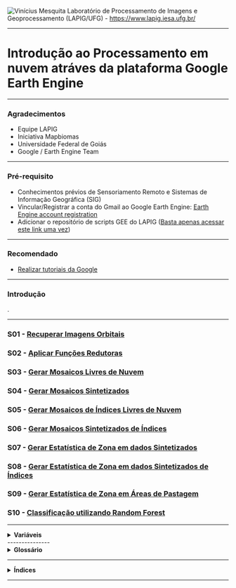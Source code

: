 ![Vinícius Mesquita](Logo.png)
Laboratório de Processamento de Imagens e Geoprocessamento (LAPIG/UFG) - https://www.lapig.iesa.ufg.br/

--------------
# Introdução ao Processamento em nuvem atráves da plataforma Google Earth Engine
--------------

### Agradecimentos
- Equipe LAPIG
- Iniciativa Mapbiomas
- Universidade Federal de Goiás
- Google / Earth Engine Team

------

### Pré-requisito

- Conhecimentos prévios de Sensoriamento Remoto e Sistemas de Informação Geográfica (SIG)
- Vincular/Registrar a conta do Gmail ao Google Earth Engine: [Earth Engine account registration](https://signup.earthengine.google.com/)
- Adicionar o repositório de scripts GEE do LAPIG ([Basta apenas acessar este link uma vez](https://code.earthengine.google.com/?accept_repo=users/vieiramesquita/LAPIG-GEE)) 

-------------

### Recomendado

- [Realizar tutoriais da Google](https://developers.google.com/earth-engine/tutorial\_js\_01)

--------------

### Introdução

.

---------------

### S01 - [Recuperar Imagens Orbitais](https://code.earthengine.google.com/689f6ca00042d114b10813eba2035fc8)


### S02 - [Aplicar Funções Redutoras](https://code.earthengine.google.com/6530a143b510209b0caace162931739c)


### S03 - [Gerar Mosaicos Livres de Nuvem](https://code.earthengine.google.com/7fb8756e59e06809696b6e04f9d495da)


### S04 - [Gerar Mosaicos Sintetizados](https://code.earthengine.google.com/956b985eedd7d8391ec5af39cb3a7d72)


### S05 - [Gerar Mosaicos de Índices Livres de Nuvem](https://code.earthengine.google.com/a6fb6071301f35a2f9977eb2dcfe2c65)


### S06 - [Gerar Mosaicos Sintetizados de Índices](https://code.earthengine.google.com/a6fb6071301f35a2f9977eb2dcfe2c65)


### S07 - [Gerar Estatística de Zona em dados Sintetizados](https://code.earthengine.google.com/fcdd95dfaf682daf2c99d523472970cd)


### S08 - [Gerar Estatística de Zona em dados Sintetizados de Índices](https://code.earthengine.google.com/c31c81258282cd037c6675c4c0733860)


### S09 - [Gerar Estatística de Zona em Áreas de Pastagem](https://code.earthengine.google.com/5fe4127d63ff87021faf688ec6641512)


### S10 - [Classificação utilizando Random Forest](https://code.earthengine.google.com/327cf98ff134314a7c9c72975f113b17)

---------------

<details>
<summary> <b>Variáveis</b> </summary>
<p>

#### [Você pode aprender mais sobre as variáveis e como edita-las clicando aqui](link)

----

</p>
</details>
---------------

<details>
<summary> <b>Glossário</b> </summary>
<p>
 
* **TOA**: Reflectância de topo de atmosfera
* **SR**: Reflectância de superficie
* **Chuva**: Coloração padrão do dado. e.g. precipitação em mm/h
* **ALT**: Altitude/Elevação em metros
* **TEMP**: Temperatura de Superfície (LST)
* **NDVI**: Índice de vegetação com diferença normalizada (Nir-Red / Nir+Red)
* **EVI**: Índice de vegetação melhorado (2.5 * (Nir - Red)/ 1 + Nir + 6*Red + 7.5*Blue)
* **ET/PET**: Evapotranspiração total / Evapotranspiração potencial total em mm
* **Agri**: Compoisção colorida utilizada na detecção de áreas agrícolas (Swir/Nir/Red)
* **False**: Compoisção colorida utilizada para dar ênfase a vegetação (Nir/Swir/Red ou Nir/Red/Green)
* **False20**: Semelhante ao 'False', porém realiza a composição com as bandas de 20m de Sentinel 2
* **True**: Compoisção colorida que reproduz as cores "naturais" (Red/Green/Blue)
* **SAR**: Diferença de eixo de polarizacao (Radar - VV,VH,VH)
* **OIL**: Visualização da polarização VV (Radar) com realce específico para vazamentos de óleo

</p>
</details>


---------------


<details><summary> <b>Índices</b> </summary>
 
<p>

#### Você pode encontrar mais índices aqui: https://www.indexdatabase.de

----

* **ARI_1** & **ARI_2** : _Anthocyanin Reflectance Index_ - Aplicação:
  * Gitelson, A., M. Merzlyak, and O. Chivkunova. **Optical Properties and Nondestructive Estimation of Anthocyanin Content in Plant Leaves**. Photochemistry and Photobiology 71 (2001): 38-45.
  * https://www.harrisgeospatial.com/docs/LeafPigments.html
----

* **CAI** : _Cellulose Absorption Index_ - Aplicações:
  * Nagler, Pamela & Daughtry, Craig & Goward, Samuel. (2000). **Plant Litter and Soil Reflectance**. Remote Sensing of Environment. 71. 207-215. 10.1016/S0034-4257(99)00082-6.
  * Nagler, P. L., Inoue, Y., Glenn, E. P., Russ, A. L., & Daughtry, C. S. T. (2003). **Celluloseabsorption index (CAI) to quantify mixed soil–plant litter scenes**.Remote Sensing of Environment,87, 310–325.
  * Guerschman, J. -P., Hill, M. J., Barrett, D. J., Renzullo, L., Marks, A., & Botha, E. (2009). **Estimating fractional cover of photosynthetic vegetation, non-photosynthetic vegetationand soil in mixed tree–grassvegetationusing the EO-1 and MODIS sensors**. RemoteSensing of Environment,113,928–945.
----

* **CRI1** & **CRI2** : _Carotenoid Reflectance Index_ - Aplicação:
  * Gitelson, A., et al. **Assessing Carotenoid Content in Plant Leaves with Reflectance Spectroscopy**. Photochemistry and Photobiology 75 (2002): 272-281.
  * https://www.harrisgeospatial.com/docs/LeafPigments.html
----

* **EVI_1** : _Enhanced Vegetation Index_ - Aplicações:
  * Huete, A.; Didan, K.; Miura, T.; Rodriguez, E. P.; Gao, X.; Ferreira, L. G. **Overview of the radiometric and biophysical performance of the MODIS vegetation indices**. Remote Sensing of Environment 83(2002) 195-213
----

* **EVI_2** : _Enhanced Vegetation Index 2_ - Aplicações:
  * Jiang, Z.; Huete, A.R.; Didan, K.; Miura, T. **Development of a two-band enhanced vegetation index without a blue band**. Remote Sens. Environ., 112 (2008), pp. 3833-3845
----

* **LAI_1** & **LAI_2** : _Leaf Area Index_ - Aplicações:
  * Faris, A.A.; Reddy, Y.S. **Estimation of urban heat island using Landsat ETM+ imagery at Chennai city – a case study**. Int. J. Earth Sci. Eng., 3 (2010), pp. 332-340
  * Boegh, E., H. Soegaard, N. Broge, C. Hasager, N. Jensen, K. Schelde, and A. Thomsen. **Airborne Multi-spectral Data for Quantifying Leaf Area Index, Nitrogen Concentration and Photosynthetic Efficiency in Agriculture**. Remote Sensing of Environment 81, no. 2-3 (2002): 179-193.
  * https://www.sciencedirect.com/science/article/pii/S1110982315000551
----

* **MSI** : _Moisture Stress Index_ - Aplicações:
  * Hunt, E.R. and Rock, B.N. 1989. **Detection of changes in leaf water content using near- and middle-infraredreflectances**. Remote Sensing of Environment, 30, 43–54.
----

* **NDBI** : _Normalized Difference Build-up Index_ - Aplicações:
  *  Zha, Y.; Gao, J. ; Ni, S. (2003) **Use of normalized difference built-up index in automatically mapping urban areas from TM imagery**, International Journal of Remote Sensing, 24:3, 583-594, DOI: 10.1080/01431160304987 
----

* **NDII** : _Normalized Difference Infrared Index_ - Aplicações:
  * Hardisky, M. A., Klemas, V., & Smart, R. M. (1983). **The influences of soil salinity, growthform, and leaf moisture on the spectral reflectance ofSpartina alternifloracanopies**.Photogrammetric Engineering and Remote Sensing,49,77–83.
----

* **NDVI** : _Normalized Difference Vegetation Index_ - Aplicações:
  * Rouse, J., R. Haas, J. Schell, and D. **Deering. Monitoring Vegetation Systems in the Great Plains with ERTS**. Third ERTS Symposium, NASA (1973): 309-317.
  * Tucker, C.J.; Elgin, H.J.-Jr.; McMurtrey, J.E.I.; Fran, C.J. **Monitoring corn and soybean crop development with hand-held radiometer spectral data**. Remote Sens. Environ., 8 (1979), pp. 237-248, 10.1016/0034-4257(79)90004-X
----

* **NDWI_1** & **NDWI_2** : _Normalized Difference Water Index_ - Aplicações:
  * **Conteúdo de Água nas folhas** (NDWI_1): Gao, B. **NDWI — A normalized difference water index for remote sensing of vegetation liquid water from space**. Remote Sensing of Environment, 58 (1996), pp. 257-266
  * **Água no ambiente** (NDWI_2):  McFEETERS, S. K. (1996). **The use of the Normalized Difference Water Index (NDWI) in the delineation of open water features**, International Journal of Remote Sensing, 17:7, 1425-1432, DOI: 10.1080/01431169608948714 
----

* **PRI** : _Photochemical Reflectance Index_ - Aplicações:
  * Penuelas, J., I. Filella, and J. Gamon. **Assessment of photosynthetic radiation-use efficiency with spectral reflectance**. New Phytologist 131 (1995): 291-296.
  * Gamon, J., L. Serrano, and J. Surfus. **The Photochemical Reflectance Index: An Optical Indicator of Photosynthetic Radiation Use Efficiency Across Species, Functional Types and Nutrient Levels**. Oecologia 112 (1997): 492-501.
  * https://www.harrisgeospatial.com/docs/LightUseEfficiency.html
----

* **PSRI** : _Plant Senescence Reflectance Index_ - Aplicações:
  * Marsett, R. C., Qi, J. G., Heilman, P., Biedenbender, S. H., Watson, M. C., Amer, S., et al.(2006).**Remote sensing for grassland management in the arid Southwest**. RangeEcology and Management,59, 530–540
  * https://www.harrisgeospatial.com/docs/LightUseEfficiency.html
----

* **PSSR** : _Pigment Specific Simple Ratio_ - Aplicações:
  *  Blackburn, G. A. (1998). **Spectral indices for estimating photosynthetic pigment concentrations: A test using senescent tree leaves**, International Journal of Remote Sensing, 19:4, 657-675, DOI: 10.1080/014311698215919 
----

* **RGR** : _Red-Green Ratio_ - Aplicações:
  * Gamon, J., and J. Surfus. **Assessing Leaf Pigment Content and Activity With a Reflectometer**. New Phytologist 143 (1999): 105-117.
  * Sims, D. A., & Gamon, J. A. (2002). **Relationships between leaf pigment content andspectral reflectance across a wide range of species, leaf structures and developmentalstages**. Remote Sensing of Environment,81,337–354.
  * https://www.harrisgeospatial.com/docs/LightUseEfficiency.html
----

* **RVSI** : _Red-Edge Vegetation Stress Index_ - Aplicações:
  * Merton, R. N. (1998). **Monitoring community hysteresis using spectral shift analysis and the red-edgevegetation stress index**. Proceedings of the Seventh Annual JPL Airborne Earth Science Workshop.NASA, Jet Propulsion Laboratory, Pasadena, California, USA. 12-16 January 1998.
  * Merton, R., and J. Huntington. **Early simulation results of the ARIES-1 satellite sensor for multi-temporal vegetation research derived from AVIRIS**. NASA Jet Propulsion Lab., Pasadena, CA, 1999. 
----

* **SAVI**: _Soil Adjusted Vegetation Index_ - Aplicações: 
  * Huete, A. R. 1988. **A soil-adjusted vegetation index (SAVI)**. Remote Sensing of Environment, 25, 295–309.
----

* **SATVI** : _Soil Adjusted Total Vegetation Index_ - Aplicações: 
  * Marsett, R. C., Qi, J. G., Heilman, P., Biedenbender, S. H., Watson, M. C., Amer, S., et al.(2006). **Remote sensing for grassland management in the arid Southwest**. RangeEcology and Management,59, 530–540
----

* **SIPI_1** & **SIPI_2** : _Structure Insensitive Pigment Index_ - Aplicações: 
  * Penuelas, J., F. Baret, and I. Filella. **Semi-Empirical Indices to Assess Carotenoids/Chlorophyll-a Ratio from Leaf Spectral Reflectance**. Photosynthetica 31 (1995): 221-230.
  * Blackburn, G. A. (1998). **Spectral indices for estimating photosynthetic pigment concentrations: A test using senescent tree leaves**, International Journal of Remote Sensing, 19:4, 657-675, DOI: 10.1080/014311698215919
  * https://www.harrisgeospatial.com/docs/LightUseEfficiency.html
----

* **VARI** : _Visible Atmospherically Resistant Index_ - Aplicações:
  * Gitelson, A., et al. **Vegetation and Soil Lines in Visible Spectral Space: A Concept and Technique for Remote Estimation of Vegetation Fraction**. International Journal of Remote Sensing 23 (2002): 2537−2562.
  * https://www.harrisgeospatial.com/docs/BroadbandGreenness.html#Visible
----

* **VIG** : _Visible Index Green_ - Aplicações:
  * Gitelson, A.A.; Kaufman, Y.J.; Stark, R.; Rundquist, D. **Novel algorithms for remote estimation of vegetation fraction**. Remote Sens. Environ., 80 (2002), pp. 76-87
 
</p>
</details>

---------------
